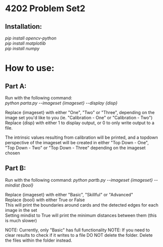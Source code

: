 # 4202 Problem Set2
## Installation:
_pip install opencv-python_  
_pip install matplotlib_  
_pip install numpy_  

# How to use:
## Part A:
Run with the following command:  
_python parta.py --imageset {imageset} --display {disp}_  

Replace {imageset} with either "One", "Two" or "Three", depending on the image set you'd like to you (ie. "Calibration - One" or "Calibration - Two")
Replace {disp} with either 1 to display output, or 0 to only write output to a file.

The intrinsic values resulting from calibration will be printed, and a topdown perspective of the imageset will be created in either "Top Down - One", "Top Down - Two" or "Top Down - Three" depending on the imageset chosen

## Part B:
Run with the following command: 
_python partb.py --imageset {imageset} --mindist {bool}_

Replace {imageset} with either "Basic", "Skillful" or "Advanced"  
Replace {bool} with either True or False  
This will print the boundaries around cards and the detected edges for each image in the set  
Setting mindist to True will print the minimum distances between them (this is much slower)

NOTE: Currently, only "Basic" has full functionality
NOTE: If you need to clear results to check if it writes to a file DO NOT delete the folder. Delete the files within the folder instead.